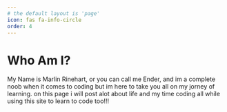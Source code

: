 ```yaml
---
# the default layout is 'page'
icon: fas fa-info-circle
order: 4
---
```



# Who Am I?

My Name is Marlin Rinehart, or you can call me Ender, and im a complete noob when it comes to coding but im here to take you all on my jorney of learning. on this page i will post alot about life and my time coding all while using this site to learn to code too!!!

